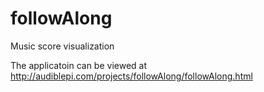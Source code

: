 # followAlong
Music score visualization

The applicatoin can be viewed at http://audiblepi.com/projects/followAlong/followAlong.html
